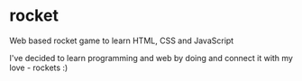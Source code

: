 # rocket
Web based rocket game to learn HTML, CSS and JavaScript

I've decided to learn programming and web by doing and connect it with my love - rockets :)
